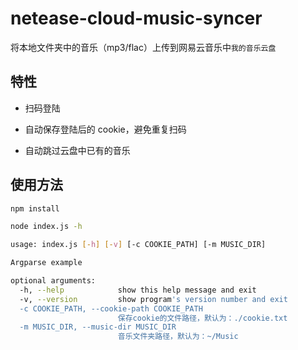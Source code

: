 # netease-cloud-music-syncer

将本地文件夹中的音乐（mp3/flac）上传到网易云音乐中`我的音乐云盘`

## 特性

- 扫码登陆

- 自动保存登陆后的 cookie，避免重复扫码

- 自动跳过云盘中已有的音乐

## 使用方法

```sh
npm install

node index.js -h

usage: index.js [-h] [-v] [-c COOKIE_PATH] [-m MUSIC_DIR]

Argparse example

optional arguments:
  -h, --help            show this help message and exit
  -v, --version         show program's version number and exit
  -c COOKIE_PATH, --cookie-path COOKIE_PATH
                        保存cookie的文件路径，默认为：./cookie.txt
  -m MUSIC_DIR, --music-dir MUSIC_DIR
                        音乐文件夹路径，默认为：~/Music
```
